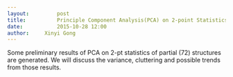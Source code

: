 ```yaml
---
layout:     	post
title:      	Principle Component Analysis(PCA) on 2-point Statistics for Partial Structures
date:       	2015-10-28 12:00
author:     Xinyi Gong
---
```


Some preliminary results of PCA on 2-pt statistics of partial (72) structures are generated. We will discuss the variance, cluttering and possible trends from those results.